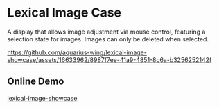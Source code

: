 # Lexical Image Case

A display that allows image adjustment via mouse control, featuring a selection state for images. Images can only be
deleted when selected.

https://github.com/aquarius-wing/lexical-image-showcase/assets/16633962/8987f7ee-41a9-4851-8c6a-b3256252142f

## Online Demo

[lexical-image-showcase](https://lexical-image-showcase.vercel.app)

